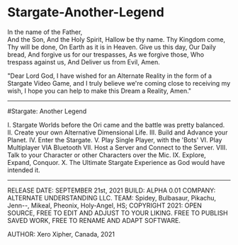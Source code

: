 # Stargate-Another-Legend
In the name of the Father,<br>
And the Son,
And the Holy Spirit,
Hallow be thy name.
Thy Kingdom come,
Thy will be done,
On Earth as it is in Heaven.
Give us this day,
Our Daily bread,
And forgive us for our trespasses,
As we forgive those,
Who trespass against us,
And Deliver us from Evil,
Amen.

"Dear Lord God, I have wished for an Alternate Reality in the form of a Stargate Video Game, and I truly believe we're coming close to receiving my wish, I hope you can help to make this Dream a Reality, Amen."

-----------------------------------------------------------------------------------------------------------------------------------------------------------------------------------
#Stargate: Another Legend

I. Stargate Worlds before the Ori came and the battle was pretty balanced.
II. Create your own Alternative Dimensional Life.
III. Build and Advance your Planet.
IV. Enter the Stargate.
V. Play Single Player, with the 'Bots'
VI. Play Multiplayer VIA Bluetooth
VII. Host a Server and Connect to the Server.
VIII. Talk to your Character or other Characters over the Mic.
IX. Explore, Expand, Conquor.
X. The Ultimate Stargate Experience as God would have intended it.

-----------------------------------------------------------------------------------------------------------------------------------------------------------------------------------
RELEASE DATE: SEPTEMBER 21st, 2021
BUILD: ALPHA 0.01
COMPANY: ALTERNATE UNDERSTANDING LLC.
TEAM:
      Spidey, Bulbasaur, Pikachu, Jenn--, Mikeal, Pheonix, Holy-Angel, HS;
COPYRIGHT 2021: OPEN SOURCE, FREE TO EDIT AND ADJUST TO YOUR LIKING. FREE TO PUBLISH SAVED WORK, FREE TO RENAME AND ADAPT SOFTWARE.

AUTHOR: Xero Xipher, Canada, 2021
